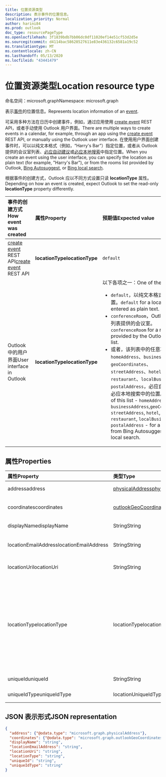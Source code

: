 ```yaml
---
title: 位置资源类型
description: 表示事件的位置信息。
localization_priority: Normal
author: harini84
ms.prod: outlook
doc_type: resourcePageType
ms.openlocfilehash: 3f1839bdb7bb06dc0df11020ef14e51cf53d2d5e
ms.sourcegitcommit: d4114bac58628527611e83e436132c6581a19c52
ms.translationtype: MT
ms.contentlocale: zh-CN
ms.lasthandoff: 05/13/2020
ms.locfileid: "43441479"
---
```

# <a name="location-resource-type"></a><span data-ttu-id="0c8fb-103">位置资源类型</span><span class="sxs-lookup"><span data-stu-id="0c8fb-103">Location resource type</span></span>

<span data-ttu-id="0c8fb-104">命名空间：microsoft.graph</span><span class="sxs-lookup"><span data-stu-id="0c8fb-104">Namespace: microsoft.graph</span></span>

<span data-ttu-id="0c8fb-105">表示[事件](event.md)的位置信息。</span><span class="sxs-lookup"><span data-stu-id="0c8fb-105">Represents location information of an [event](event.md).</span></span>

<span data-ttu-id="0c8fb-106">可采用多种方法在日历中创建事件，例如，通过应用使用 [create event](../api/user-post-events.md) REST API，或者手动使用 Outlook 用户界面。</span><span class="sxs-lookup"><span data-stu-id="0c8fb-106">There are multiple ways to create events in a calendar, for example, through an app using the [create event](../api/user-post-events.md) REST API, or manually using the Outlook user interface.</span></span> <span data-ttu-id="0c8fb-107">在使用用户界面创建事件时，可以以纯文本格式（例如，“Harry's Bar”）指定位置，或者从 Outlook 提供的会议室列表、[必应自动建议](https://blogs.bing.com/search/2013/02/20/a-look-at-autosuggest/)或[必应本地搜索](https://blogs.bing.com/search/2010/08/17/local-search-on-m-bing-com/)中指定位置。</span><span class="sxs-lookup"><span data-stu-id="0c8fb-107">When you create an event using the user interface, you can specify the location as plain text (for example, "Harry's Bar"), or from the rooms list provided by Outlook, [Bing Autosuggest](https://blogs.bing.com/search/2013/02/20/a-look-at-autosuggest/), or [Bing local search](https://blogs.bing.com/search/2010/08/17/local-search-on-m-bing-com/).</span></span> 

<span data-ttu-id="0c8fb-108">根据事件的创建方式，Outlook 应以不同方式设置只读 **locationType** 属性。</span><span class="sxs-lookup"><span data-stu-id="0c8fb-108">Depending on how an event is created, expect Outlook to set the read-only **locationType** property differently.</span></span> 

| <span data-ttu-id="0c8fb-109">事件的创建方式</span><span class="sxs-lookup"><span data-stu-id="0c8fb-109">How event was created</span></span>  | <span data-ttu-id="0c8fb-110">属性</span><span class="sxs-lookup"><span data-stu-id="0c8fb-110">Property</span></span>   | <span data-ttu-id="0c8fb-111">预期值</span><span class="sxs-lookup"><span data-stu-id="0c8fb-111">Expected value</span></span> |
|:----------|:-------|:--------------------------------|
| <span data-ttu-id="0c8fb-112">[create event](../api/user-post-events.md) REST API</span><span class="sxs-lookup"><span data-stu-id="0c8fb-112">[create event](../api/user-post-events.md) REST API</span></span> | <span data-ttu-id="0c8fb-113">**locationType**</span><span class="sxs-lookup"><span data-stu-id="0c8fb-113">**locationType**</span></span> | `default` |
| <span data-ttu-id="0c8fb-114">Outlook 中的用户界面</span><span class="sxs-lookup"><span data-stu-id="0c8fb-114">User interface in Outlook</span></span> | <span data-ttu-id="0c8fb-115">**locationType**</span><span class="sxs-lookup"><span data-stu-id="0c8fb-115">**locationType**</span></span> | <span data-ttu-id="0c8fb-116">以下各项之一：</span><span class="sxs-lookup"><span data-stu-id="0c8fb-116">One of the following:</span></span> <ul><li><span data-ttu-id="0c8fb-117">`default`，以纯文本格式输入的位置。</span><span class="sxs-lookup"><span data-stu-id="0c8fb-117">`default` for a location entered as plain text.</span></span></li><li><span data-ttu-id="0c8fb-118">`conferenceRoom`，Outlook 会议室列表提供的会议室。</span><span class="sxs-lookup"><span data-stu-id="0c8fb-118">`conferenceRoom` for a room provided by the Outlook rooms list.</span></span></li><li><span data-ttu-id="0c8fb-119">或者，该列表中的任意项：`homeAddress`、`businessAddress`、`geoCoordinates`、`streetAddress`、`hotel`、`restaurant`、`localBusiness`、`postalAddress`，必应自动建议或必应本地搜索中的位置。</span><span class="sxs-lookup"><span data-stu-id="0c8fb-119">Or, any of this list - `homeAddress`, `businessAddress`,`geoCoordinates`, `streetAddress`, `hotel`, `restaurant`, `localBusiness`, `postalAddress` - for a location from Bing Autosuggest or Bing local search.</span></span></li></ul> |

## <a name="properties"></a><span data-ttu-id="0c8fb-120">属性</span><span class="sxs-lookup"><span data-stu-id="0c8fb-120">Properties</span></span>
| <span data-ttu-id="0c8fb-121">属性</span><span class="sxs-lookup"><span data-stu-id="0c8fb-121">Property</span></span>  | <span data-ttu-id="0c8fb-122">类型</span><span class="sxs-lookup"><span data-stu-id="0c8fb-122">Type</span></span>   | <span data-ttu-id="0c8fb-123">说明</span><span class="sxs-lookup"><span data-stu-id="0c8fb-123">Description</span></span>                                                     |
|:----------|:-------|:----------------------------------------------------------------|
| <span data-ttu-id="0c8fb-124">address</span><span class="sxs-lookup"><span data-stu-id="0c8fb-124">address</span></span> | [<span data-ttu-id="0c8fb-125">physicalAddress</span><span class="sxs-lookup"><span data-stu-id="0c8fb-125">physicalAddress</span></span>](physicaladdress.md) |<span data-ttu-id="0c8fb-126">位置的街道地址。</span><span class="sxs-lookup"><span data-stu-id="0c8fb-126">The street address of the location.</span></span> |
| <span data-ttu-id="0c8fb-127">coordinates</span><span class="sxs-lookup"><span data-stu-id="0c8fb-127">coordinates</span></span> | [<span data-ttu-id="0c8fb-128">outlookGeoCoordinates</span><span class="sxs-lookup"><span data-stu-id="0c8fb-128">outlookGeoCoordinates</span></span>](outlookgeocoordinates.md) | <span data-ttu-id="0c8fb-129">地理坐标和位置的海拔高度。</span><span class="sxs-lookup"><span data-stu-id="0c8fb-129">The geographic coordinates and elevation of the location.</span></span> |
| <span data-ttu-id="0c8fb-130">displayName</span><span class="sxs-lookup"><span data-stu-id="0c8fb-130">displayName</span></span>  | <span data-ttu-id="0c8fb-131">String</span><span class="sxs-lookup"><span data-stu-id="0c8fb-131">String</span></span> | <span data-ttu-id="0c8fb-132">与地点相关联的名称。</span><span class="sxs-lookup"><span data-stu-id="0c8fb-132">The name associated with the location.</span></span>                       |
| <span data-ttu-id="0c8fb-133">locationEmailAddress</span><span class="sxs-lookup"><span data-stu-id="0c8fb-133">locationEmailAddress</span></span> | <span data-ttu-id="0c8fb-134">String</span><span class="sxs-lookup"><span data-stu-id="0c8fb-134">String</span></span> | <span data-ttu-id="0c8fb-135">（可选）与位置相关联的电子邮件地址。</span><span class="sxs-lookup"><span data-stu-id="0c8fb-135">Optional email address of the location.</span></span>              |
| <span data-ttu-id="0c8fb-136">locationUri</span><span class="sxs-lookup"><span data-stu-id="0c8fb-136">locationUri</span></span> | <span data-ttu-id="0c8fb-137">String</span><span class="sxs-lookup"><span data-stu-id="0c8fb-137">String</span></span> | <span data-ttu-id="0c8fb-138">（可选）表示位置的 URI。</span><span class="sxs-lookup"><span data-stu-id="0c8fb-138">Optional URI representing the location.</span></span> |
| <span data-ttu-id="0c8fb-139">locationType</span><span class="sxs-lookup"><span data-stu-id="0c8fb-139">locationType</span></span> | <span data-ttu-id="0c8fb-140">locationType</span><span class="sxs-lookup"><span data-stu-id="0c8fb-140">locationType</span></span> | <span data-ttu-id="0c8fb-141">位置的类型。</span><span class="sxs-lookup"><span data-stu-id="0c8fb-141">The type of location.</span></span> <span data-ttu-id="0c8fb-142">可能的值为：、、、、、、、、、 `default` `conferenceRoom` `homeAddress` `businessAddress` `geoCoordinates` `streetAddress` `hotel` `restaurant` `localBusiness` `postalAddress` 。</span><span class="sxs-lookup"><span data-stu-id="0c8fb-142">The possible values are: `default`, `conferenceRoom`, `homeAddress`, `businessAddress`,`geoCoordinates`, `streetAddress`, `hotel`, `restaurant`, `localBusiness`, `postalAddress`.</span></span> <span data-ttu-id="0c8fb-143">只读。</span><span class="sxs-lookup"><span data-stu-id="0c8fb-143">Read-only.</span></span>|
| <span data-ttu-id="0c8fb-144">uniqueId</span><span class="sxs-lookup"><span data-stu-id="0c8fb-144">uniqueId</span></span> | <span data-ttu-id="0c8fb-145">String</span><span class="sxs-lookup"><span data-stu-id="0c8fb-145">String</span></span> | <span data-ttu-id="0c8fb-146">仅供内部使用。</span><span class="sxs-lookup"><span data-stu-id="0c8fb-146">For internal use only.</span></span>|
| <span data-ttu-id="0c8fb-147">uniqueIdType</span><span class="sxs-lookup"><span data-stu-id="0c8fb-147">uniqueIdType</span></span> | <span data-ttu-id="0c8fb-148">locationUniqueIdType</span><span class="sxs-lookup"><span data-stu-id="0c8fb-148">locationUniqueIdType</span></span> | <span data-ttu-id="0c8fb-149">仅供内部使用。</span><span class="sxs-lookup"><span data-stu-id="0c8fb-149">For internal use only.</span></span> |

## <a name="json-representation"></a><span data-ttu-id="0c8fb-150">JSON 表示形式</span><span class="sxs-lookup"><span data-stu-id="0c8fb-150">JSON representation</span></span>

<!-- {
  "blockType": "resource",
  "optionalProperties": [

  ],
  "@odata.type": "microsoft.graph.location"
}-->
```json
{
  "address": {"@odata.type": "microsoft.graph.physicalAddress"},
  "coordinates": {"@odata.type": "microsoft.graph.outlookGeoCoordinates"},
  "displayName": "string",
  "locationEmailAddress": "string",
  "locationUri": "string",
  "locationType": "string",
  "uniqueId": "string",
  "uniqueIdType": "string"
}

```


<!-- uuid: 8fcb5dbc-d5aa-4681-8e31-b001d5168d79
2015-10-25 14:57:30 UTC -->
<!-- {
  "type": "#page.annotation",
  "description": "location resource",
  "keywords": "",
  "section": "documentation",
  "tocPath": ""
}-->

